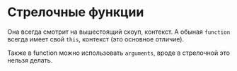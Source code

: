 # Стрелочные функции

Она всегда смотрит на вышестоящий скоуп, контекст. А обыная `function` всегда имеет свой `this`, контекст (это основное отличие).

Также в function можно использовать `arguments`, вроде в стрелочной это нельзя делать.